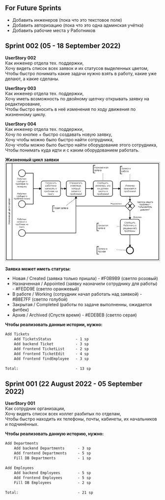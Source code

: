 ## For Future Sprints
* Добавить инженеров (пока что это текстовое поле)
* Добавить авторизацию (пока что это одна админская учётка)
* Добавить рабочие места у Работников
  

## Sprint 002 (05 - 18 September 2022)

**UserStory 002** \
Как инженер отдела тех. поддержки, \
Хочу видеть список всех заявок и их статусов выделенных цветом, \
Чтобы быстро понимать какие задачи нужно взять в работу, какие уже делают, а какие сделаны.

**UserStory 003** \
Как инженер отдела тех. поддержки, \
Хочу иметь возможность по двойному щелчку открывать заявку на редактирование, \
Чтобы быстро вносить в неё изменения по ходу движения по жизненному циклу.

**UserStory 004** \
Как инженер отдела тех. поддержки, \
Хочу по кнопке + быстро создавать новую заявку, \
Хочу чтобы можно было быстро найти сотрудника, \
Хочу чтобы можно было быстро найти оборудование этого сотрудника, \
Чтобы понимать куда идти и с каким оборудованием работать.


**Жизненный цикл заявки** \
![Жизненный цикл заявки](docs/tickets_lifecycle.png)

**Заявка может иметь статусы:**
* Новая / Created (заявка только пришла) - #F0B9B9 (светло розовый)
* Назначенная / Appointed (заявку назначили сотруднику для работы) - #FEDD9E (светло оранжевый)
* В работе / Working (сотрудник начал работать над заявкой) - #B8E7FF (светло голубой)
* Закрытая / Completed (работы по задаче выполненны, ожидается фитбек)
* Архив / Archived (Спустя время) - #EDEBEB (светло серая)


**Чтобы реализовать данные истории, нужно:**
```
Add Tickets
    Add TicketsStatus           - 1 sp
    Add backend Ticket          - 3 sp
    Add frontend TicketList     - 2 sp
    Add frontend TicketEdit     - 4 sp
    Add frontend findEmployee   - 3 sp

Total:                          - 13 sp
```


## Sprint 001 (22 August 2022 - 05 September 2022)

**UserStory 001** \
Как сотрудник организации, \
Хочу видеть список всех коллег разбитых по отделам, \
Чтобы быстро находить их телефоны, почты, кабинеты, их начальников и подчинённых.

**Чтобы реализовать данную историю, нужно:**
```
Add Departments
    Add backend Departments      - 3 sp
    Add frontend Departments     - 5 sp
    Fill DB Departments          - 1 sp

Add Employees
    Add backend Employees        - 5 sp
    Add frontend Employees       - 5 sp
    Fill DB Employees            - 2 sp

Total:                           - 21 sp
```